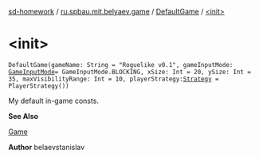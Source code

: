 [sd-homework](../../index.md) / [ru.spbau.mit.belyaev.game](../index.md) / [DefaultGame](index.md) / [&lt;init&gt;](.)

# &lt;init&gt;

`DefaultGame(gameName: String = "Roguelike v0.1", gameInputMode: `[`GameInputMode`](../-game-input-mode/index.md)` = GameInputMode.BLOCKING, xSize: Int = 20, ySize: Int = 35, maxVisibilityRange: Int = 10, playerStrategy: `[`Strategy`](../../ru.spbau.mit.belyaev.strategy/-strategy/index.md)` = PlayerStrategy())`

My default in-game consts.

**See Also**

[Game](../-game/index.md)

**Author**
belaevstanislav

